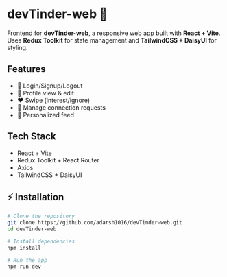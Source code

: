 # devTinder-web 📝

Frontend for **devTinder-web**, a responsive web app built with **React + Vite**.  
Uses **Redux Toolkit** for state management and **TailwindCSS + DaisyUI** for styling.

## Features

- 🔐 Login/Signup/Logout
- 👤 Profile view & edit
- ❤️ Swipe (interest/ignore)
- 📩 Manage connection requests
- 📰 Personalized feed

## Tech Stack

- React + Vite
- Redux Toolkit + React Router
- Axios
- TailwindCSS + DaisyUI

## ⚡ Installation

```bash
# Clone the repository
git clone https://github.com/adarsh1016/devTinder-web.git
cd devTinder-web

# Install dependencies
npm install

# Run the app
npm run dev
```
